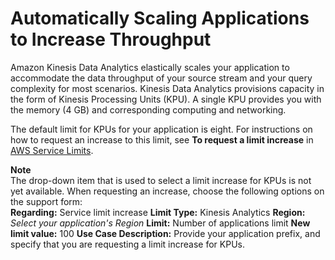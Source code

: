 # Automatically Scaling Applications to Increase Throughput<a name="how-it-works-autoscaling"></a>

Amazon Kinesis Data Analytics elastically scales your application to accommodate the data throughput of your source stream and your query complexity for most scenarios\. Kinesis Data Analytics provisions capacity in the form of Kinesis Processing Units \(KPU\)\. A single KPU provides you with the memory \(4 GB\) and corresponding computing and networking\.

The default limit for KPUs for your application is eight\. For instructions on how to request an increase to this limit, see **To request a limit increase** in [AWS Service Limits](https://docs.aws.amazon.com/general/latest/gr/aws_service_limits.html)\.

**Note**  
The drop\-down item that is used to select a limit increase for KPUs is not yet available\. When requesting an increase, choose the following options on the support form:  
**Regarding:** Service limit increase
**Limit Type:** Kinesis Analytics
**Region:** *Select your application's Region*
**Limit:** Number of applications limit
**New limit value:** 100
**Use Case Description:** Provide your application prefix, and specify that you are requesting a limit increase for KPUs\.